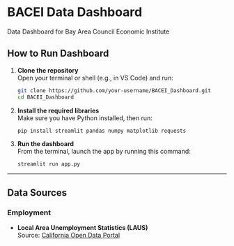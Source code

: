 # BACEI Data Dashboard
Data Dashboard for Bay Area Council Economic Institute


## How to Run Dashboard

1. **Clone the repository**  
   Open your terminal or shell (e.g., in VS Code) and run:

   ```bash
   git clone https://github.com/your-username/BACEI_Dashboard.git
   cd BACEI_Dashboard
   ```

2. **Install the required libraries**  
   Make sure you have Python installed, then run:
   ```bash
   pip install streamlit pandas numpy matplotlib requests
   ```

3. **Run the dashboard**  
   From the terminal, launch the app by running this command:

   ```bash
   streamlit run app.py
   ```

---

## Data Sources

### Employment

- **Local Area Unemployment Statistics (LAUS)**  
  Source: [California Open Data Portal](https://data.ca.gov/dataset/local-area-unemployment-statistics-laus/resource/b4bc4656-7866-420f-8d87-4eda4c9996ed)
